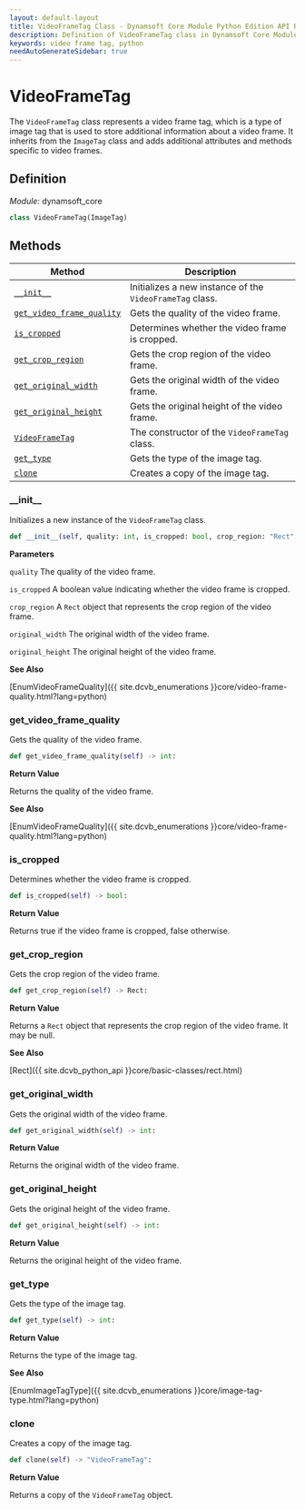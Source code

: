 ```yaml
---
layout: default-layout
title: VideoFrameTag Class - Dynamsoft Core Module Python Edition API Reference
description: Definition of VideoFrameTag class in Dynamsoft Core Module Python Edition.
keywords: video frame tag, python
needAutoGenerateSidebar: true
---
```


# VideoFrameTag

The `VideoFrameTag` class represents a video frame tag, which is a type of image tag that is used to store additional information about a video frame. It inherits from the `ImageTag` class and adds additional attributes and methods specific to video frames.

## Definition

*Module:* dynamsoft_core

```python
class VideoFrameTag(ImageTag) 
```

## Methods

| Method               | Description |
|----------------------|-------------|
| [`__init__`](#__init__) | Initializes a new instance of the `VideoFrameTag` class. |
| [`get_video_frame_quality`](#get_video_frame_quality) | Gets the quality of the video frame.|
| [`is_cropped`](#is_cropped) | Determines whether the video frame is cropped. |
| [`get_crop_region`](#get_crop_region) | Gets the crop region of the video frame. |
| [`get_original_width`](#get_original_width) | Gets the original width of the video frame. |
| [`get_original_height`](#get_original_height) | Gets the original height of the video frame. |
| [`VideoFrameTag`](#VideoFrameTag-constructor) | The constructor of the `VideoFrameTag` class. |
| [`get_type`](#get_type) | Gets the type of the image tag. |
| [`clone`](#clone) | Creates a copy of the image tag. |

### \_\_init\_\_

Initializes a new instance of the `VideoFrameTag` class.

```python
def __init__(self, quality: int, is_cropped: bool, crop_region: "Rect", original_width: int, original_height: int):
```

**Parameters**

`quality` The quality of the video frame.

`is_cropped` A boolean value indicating whether the video frame is cropped.

`crop_region` A `Rect` object that represents the crop region of the video frame.

`original_width` The original width of the video frame.

`original_height` The original height of the video frame.

**See Also**

[EnumVideoFrameQuality]({{ site.dcvb_enumerations }}core/video-frame-quality.html?lang=python)

### get_video_frame_quality

Gets the quality of the video frame.

```python
def get_video_frame_quality(self) -> int:
```

**Return Value**

Returns the quality of the video frame.

**See Also**

[EnumVideoFrameQuality]({{ site.dcvb_enumerations }}core/video-frame-quality.html?lang=python)

### is_cropped

Determines whether the video frame is cropped.

```python
def is_cropped(self) -> bool:
```

**Return Value**

Returns true if the video frame is cropped, false otherwise.

### get_crop_region

Gets the crop region of the video frame.

```python
def get_crop_region(self) -> Rect:
```

**Return Value**

Returns a `Rect` object that represents the crop region of the video frame. It may be null.

**See Also**

[Rect]({{ site.dcvb_python_api }}core/basic-classes/rect.html)

### get_original_width

Gets the original width of the video frame.

```python
def get_original_width(self) -> int:
```

**Return Value**

Returns the original width of the video frame.

### get_original_height

Gets the original height of the video frame.

```python
def get_original_height(self) -> int:
```

**Return Value**

Returns the original height of the video frame.

### get_type

Gets the type of the image tag.

```python
def get_type(self) -> int:
```

**Return Value**

Returns the type of the image tag.

**See Also**

[EnumImageTagType]({{ site.dcvb_enumerations }}core/image-tag-type.html?lang=python)

### clone

Creates a copy of the image tag.

```python
def clone(self) -> "VideoFrameTag":
```

**Return Value**

Returns a copy of the `VideoFrameTag` object.

